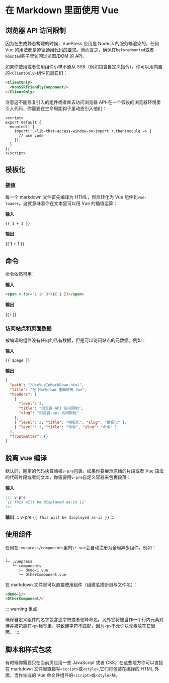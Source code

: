 <!-- ---
sideBar: auto
--- -->

# 在 Markdown 里面使用 Vue

## 浏览器 API 访问限制

因为在生成静态构建的时候，VuePress 应用是 Node.js 的服务端渲染的，任何 Vue 的用法都是遵循[通用代码的要求](https://ssr.vuejs.org/en/universal.html)。简而言之，确保在`beforeMounted`或者`mounted`钩子里访问浏览器/DOM 的 API。

如果你使用或者使用组件小样不遵从 SSR（例如包含自定义指令），你可以用内置的`<ClientOnly>`组件包裹它们：

```md
<ClientOnly>
  <NonSSRFriendlyComponent/>
</ClientOnly>
```

注意这不能修复引入的组件或者库去访问浏览器 API-在一个假设的浏览器环境里引入代码，你需要在生命周期钩子里动态引入他们：

```vue
<script>
export default {
  mounted() {
    import('./lib-that-access-window-on-import').then(module => {
      // use code
    });
  }
};
</script>
```

## 模板化

### 插值

每一个 markdown 文件首先编译为 HTML，然后转化为 Vue 组件到`vue-loader`。这就意味着你在文本里可以用 Vue 的插值运算：

**输入**

```md
{{ 1 + 1 }}
```

**输出**

{{ 1 + 1 }}

## 命令

命令依然可用：

**输入**

```md
<span v-for="i in 3">{{ i }}</span>
```

**输出**

<span v-for="i in 3">{{ i }}</span>

### 访问站点和页面数据

被编译的组件没有任何的私有数据，但是可以访问站点的元数据。例如：

**输入**

```md
{{ $page }}
```

**输出**

```json
{
  "path": "/UseVueInMarkDown.html",
  "title": "在 Markdown 里面使用 Vue",
  "headers": [
    {
      "level": 3,
      "title": "浏览器 API 访问限制",
      "slug": "浏览器-api-访问限制"
    },
    { "level": 3, "title": "模板化", "slug": "模板化" },
    { "level": 3, "title": "命令", "slug": "命令" }
  ],
  "frontmatter": {}
}
```

## 脱离 vue 编译

默认的，圈定的代码块自动被`v-pre`包裹。如果你要展示原始的片段或者 Vue 语法的代码片段或者纯文本，你需要用`v-pre`自定义容器来包裹段落：

**输入**

```md
::: v-pre
`{{ This will be displayed as-is }}`
:::
```

**输出**
::: v-pre
`{{ This will be displayed as-is }}`
:::

## 使用组件

任何在`.vuepress/components`里的`\*.vue`会自动注册为全局异步组件。例如：

```
.
└─ .vuepress
   └─ components
      ├─ demo-1.vue
      └─ OtherComponent.vue
```

在 markdown 文件里可以直接使用组件（组建名推断自与文件名）：

```md
<demo-1/>
<OtherComponent/>
```

<demo-1/>
<OtherComponent/>

::: warning 重点

确保自定义组件的名字包含连字符或者驼峰命名。另外它将被当作一个行内元素对待并被包裹在`<p>`标签里，导致连字符不匹配，因为`<p>`不允许块元素放在它里面。
:::

## 脚本和样式包装

有时候你需要只在当前页应用一些 JavaScript 或者 CSS。在这些地方你可以直接在 markdown 文件里直接写`<script>`或`<style>`,它们将包装在编译的 HTML 外面，当作生成的 Vue 单文件组件的`<script>`或`<style>`块。

<p class="demo" :class="$style.example"></p>

<style module>
.example {
  color: #41b883;
}
</style>

<script>
  export default {
    mounted () {
      document.querySelector(`.${this.$style.example}`)
        .textContent = 'This is rendered by inline script and styled by inline CSS'
    }
  }
</script>
